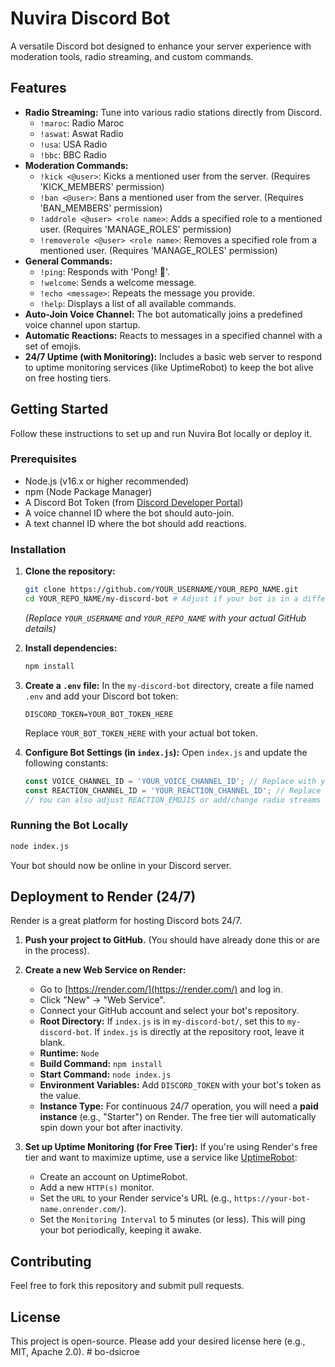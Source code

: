 # Nuvira Discord Bot

A versatile Discord bot designed to enhance your server experience with moderation tools, radio streaming, and custom commands.

## Features

- **Radio Streaming:** Tune into various radio stations directly from Discord.
  - `!maroc`: Radio Maroc
  - `!aswat`: Aswat Radio
  - `!usa`: USA Radio
  - `!bbc`: BBC Radio
- **Moderation Commands:**
  - `!kick <@user>`: Kicks a mentioned user from the server. (Requires 'KICK_MEMBERS' permission)
  - `!ban <@user>`: Bans a mentioned user from the server. (Requires 'BAN_MEMBERS' permission)
  - `!addrole <@user> <role name>`: Adds a specified role to a mentioned user. (Requires 'MANAGE_ROLES' permission)
  - `!removerole <@user> <role name>`: Removes a specified role from a mentioned user. (Requires 'MANAGE_ROLES' permission)
- **General Commands:**
  - `!ping`: Responds with 'Pong! 🏓'.
  - `!welcome`: Sends a welcome message.
  - `!echo <message>`: Repeats the message you provide.
  - `!help`: Displays a list of all available commands.
- **Auto-Join Voice Channel:** The bot automatically joins a predefined voice channel upon startup.
- **Automatic Reactions:** Reacts to messages in a specified channel with a set of emojis.
- **24/7 Uptime (with Monitoring):** Includes a basic web server to respond to uptime monitoring services (like UptimeRobot) to keep the bot alive on free hosting tiers.

## Getting Started

Follow these instructions to set up and run Nuvira Bot locally or deploy it.

### Prerequisites

- Node.js (v16.x or higher recommended)
- npm (Node Package Manager)
- A Discord Bot Token (from [Discord Developer Portal](https://discord.com/developers/applications))
- A voice channel ID where the bot should auto-join.
- A text channel ID where the bot should add reactions.

### Installation

1.  **Clone the repository:**
    ```bash
    git clone https://github.com/YOUR_USERNAME/YOUR_REPO_NAME.git
    cd YOUR_REPO_NAME/my-discord-bot # Adjust if your bot is in a different subdirectory
    ```
    *(Replace `YOUR_USERNAME` and `YOUR_REPO_NAME` with your actual GitHub details)*

2.  **Install dependencies:**
    ```bash
    npm install
    ```

3.  **Create a `.env` file:**
    In the `my-discord-bot` directory, create a file named `.env` and add your Discord bot token:
    ```
    DISCORD_TOKEN=YOUR_BOT_TOKEN_HERE
    ```
    Replace `YOUR_BOT_TOKEN_HERE` with your actual bot token.

4.  **Configure Bot Settings (in `index.js`):**
    Open `index.js` and update the following constants:
    ```javascript
    const VOICE_CHANNEL_ID = 'YOUR_VOICE_CHANNEL_ID'; // Replace with your voice channel ID
    const REACTION_CHANNEL_ID = 'YOUR_REACTION_CHANNEL_ID'; // Replace with your reaction channel ID
    // You can also adjust REACTION_EMOJIS or add/change radio streams
    ```

### Running the Bot Locally

```bash
node index.js
```
Your bot should now be online in your Discord server.

## Deployment to Render (24/7)

Render is a great platform for hosting Discord bots 24/7.

1.  **Push your project to GitHub.** (You should have already done this or are in the process).

2.  **Create a new Web Service on Render:**
    - Go to [https://render.com/](https://render.com/) and log in.
    - Click "New" -> "Web Service".
    - Connect your GitHub account and select your bot's repository.
    - **Root Directory:** If `index.js` is in `my-discord-bot/`, set this to `my-discord-bot`. If `index.js` is directly at the repository root, leave it blank.
    - **Runtime:** `Node`
    - **Build Command:** `npm install`
    - **Start Command:** `node index.js`
    - **Environment Variables:** Add `DISCORD_TOKEN` with your bot's token as the value.
    - **Instance Type:** For continuous 24/7 operation, you will need a **paid instance** (e.g., "Starter") on Render. The free tier will automatically spin down your bot after inactivity.

3.  **Set up Uptime Monitoring (for Free Tier):**
    If you're using Render's free tier and want to maximize uptime, use a service like [UptimeRobot](https://uptimerobot.com/):
    - Create an account on UptimeRobot.
    - Add a new `HTTP(s)` monitor.
    - Set the `URL` to your Render service's URL (e.g., `https://your-bot-name.onrender.com/`).
    - Set the `Monitoring Interval` to 5 minutes (or less).
    This will ping your bot periodically, keeping it awake.

## Contributing

Feel free to fork this repository and submit pull requests.

## License

This project is open-source. Please add your desired license here (e.g., MIT, Apache 2.0). #   b o - d s i c r o e 
 
 
